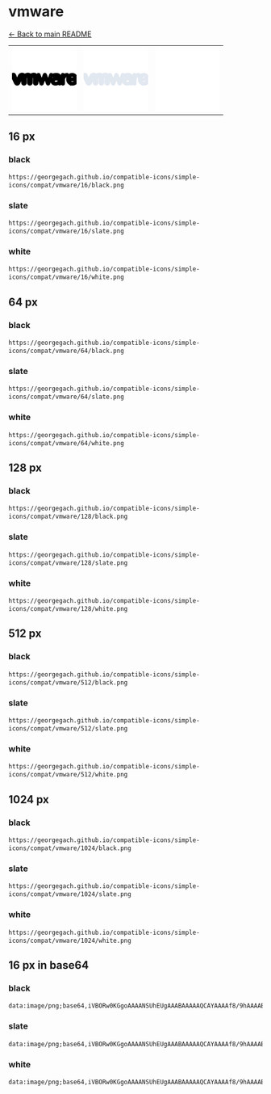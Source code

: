 # vmware

[← Back to main README](../../README.md)

<table><tr>
  <td><img src="./128/black.png" width="128" alt="vmware black icon" /></td>
  <td><img src="./128/slate.png" width="128" alt="vmware slate icon" /></td>
  <td><img src="./128/white.png" width="128" alt="vmware white icon" /></td>
</tr></table>

## 16 px

### black
```
https://georgegach.github.io/compatible-icons/simple-icons/compat/vmware/16/black.png
```

### slate
```
https://georgegach.github.io/compatible-icons/simple-icons/compat/vmware/16/slate.png
```

### white
```
https://georgegach.github.io/compatible-icons/simple-icons/compat/vmware/16/white.png
```

## 64 px

### black
```
https://georgegach.github.io/compatible-icons/simple-icons/compat/vmware/64/black.png
```

### slate
```
https://georgegach.github.io/compatible-icons/simple-icons/compat/vmware/64/slate.png
```

### white
```
https://georgegach.github.io/compatible-icons/simple-icons/compat/vmware/64/white.png
```

## 128 px

### black
```
https://georgegach.github.io/compatible-icons/simple-icons/compat/vmware/128/black.png
```

### slate
```
https://georgegach.github.io/compatible-icons/simple-icons/compat/vmware/128/slate.png
```

### white
```
https://georgegach.github.io/compatible-icons/simple-icons/compat/vmware/128/white.png
```

## 512 px

### black
```
https://georgegach.github.io/compatible-icons/simple-icons/compat/vmware/512/black.png
```

### slate
```
https://georgegach.github.io/compatible-icons/simple-icons/compat/vmware/512/slate.png
```

### white
```
https://georgegach.github.io/compatible-icons/simple-icons/compat/vmware/512/white.png
```

## 1024 px

### black
```
https://georgegach.github.io/compatible-icons/simple-icons/compat/vmware/1024/black.png
```

### slate
```
https://georgegach.github.io/compatible-icons/simple-icons/compat/vmware/1024/slate.png
```

### white
```
https://georgegach.github.io/compatible-icons/simple-icons/compat/vmware/1024/white.png
```

## 16 px in base64

### black
```
data:image/png;base64,iVBORw0KGgoAAAANSUhEUgAAABAAAAAQCAYAAAAf8/9hAAAABmJLR0QA/wD/AP+gvaeTAAAAkklEQVQ4je3QOw5BARCF4Q83NGoNO8AGLEOisRClDViJ0g5Er9aIhgQhFMQ7rmYKtUg0TjOTMzl/Zoa/fq8MOuijixXyKGKMIWpIUMcWG1RxxxJSrPHALeo5/Dn2uLx5KXYBeGYxQQkHnGKzc/TlgOYicI35IECPBC20MUIBDcywQAXTgDQjfEQvzjl++Lq/vqoXHAsrddTxQNcAAAAASUVORK5CYII=
```

### slate
```
data:image/png;base64,iVBORw0KGgoAAAANSUhEUgAAABAAAAAQCAYAAAAf8/9hAAAABmJLR0QA/wD/AP+gvaeTAAAAyklEQVQ4je3QsUmDURiF4fd896oJxEqw0Q3UBRxDsHEQSxdwEks3EHvrNGKhgQQNKhgSzP3/71g7QZo8IzywtXl6m35eN+uuhm5IZih3IUa1xlNvP9h56lSN8Blm3uGPkjpxoYU11evs20LvxgdIiTMgGniAmSBGoCFg8AAA+0uhfZsSRmPjQ+AH5xICySvsJeJIsJZcTDbMLwDBvZERXcVxSemv6PpHIvYknyflxeSkljhGPPfptfAFAmAxjHa7yp25U4sN1W/98wd8fWRxp30GzAAAAABJRU5ErkJggg==
```

### white
```
data:image/png;base64,iVBORw0KGgoAAAANSUhEUgAAABAAAAAQCAYAAAAf8/9hAAAABmJLR0QA/wD/AP+gvaeTAAAAnElEQVQ4je3QO2pCYRBA4e96JVHQSrAxO1A34DIEGxdi6QZciaU7COlT24iVoKhg4UXxgX+aWYEEbDzVMI8zzPDm9WQppRGmGGODD9Twi290UEYXe+zQxg3rLKWUsEUDD5SiWMEqZFWkyMEBdeQlzNHEEadoOEfcwhV5SC9Rn4XwXsYAQ/zgEz0sY/sXFiHpx3CBSZxTPPm6N//KH3dzKPhGS386AAAAAElFTkSuQmCC
```

